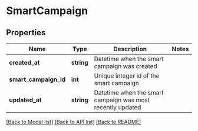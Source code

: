 # SmartCampaign

## Properties
Name | Type | Description | Notes
------------ | ------------- | ------------- | -------------
**created_at** | **string** | Datetime when the smart campaign was created | 
**smart_campaign_id** | **int** | Unique integer id of the smart campaign | 
**updated_at** | **string** | Datetime when the smart campaign was most recently updated | 

[[Back to Model list]](../README.md#documentation-for-models) [[Back to API list]](../README.md#documentation-for-api-endpoints) [[Back to README]](../README.md)


